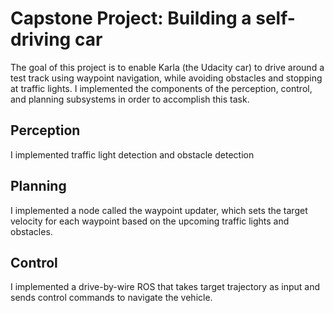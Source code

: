 # Capstone Project: Building a self-driving car
The goal of this project is to enable Karla (the Udacity car) to drive around a test track using waypoint navigation, while avoiding obstacles and stopping at traffic lights. I implemented the components of the perception, control, and planning subsystems in order to accomplish this task.

## Perception
I implemented traffic light detection and obstacle detection 

## Planning
I implemented a node called the waypoint updater, which sets the target velocity for each waypoint based on the upcoming traffic lights and obstacles. 

## Control
I implemented a drive-by-wire ROS that takes target trajectory as input and sends control commands to navigate the vehicle.
